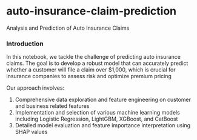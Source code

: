 # auto-insurance-claim-prediction
Analysis and Prediction of Auto Insurance Claims

### Introduction

In this notebook, we tackle the challenge of predicting auto insurance claims. The goal is to develop a robust model that can accurately predict whether a customer will file a claim over $1,000, which is crucial for insurance companies to assess risk and optimize premium pricing

Our approach involves:
1. Comprehensive data exploration and feature engineering on customer and business related features
2. Implementation and selection of various machine learning models including Logistic Regression, LightGBM, XGBoost, and CatBoost
3. Detailed model evaluation and feature importance interpretation using SHAP values
